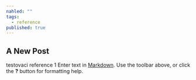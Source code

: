 ```yaml
---
nahled: ""
tags: 
  - reference
published: true
---
```

## A New Post
testovaci reference 1
Enter text in [Markdown](http://daringfireball.net/projects/markdown/). Use the toolbar above, or click the **?** button for formatting help.
